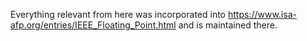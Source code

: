 Everything relevant from here was incorporated into https://www.isa-afp.org/entries/IEEE_Floating_Point.html and is maintained there.
